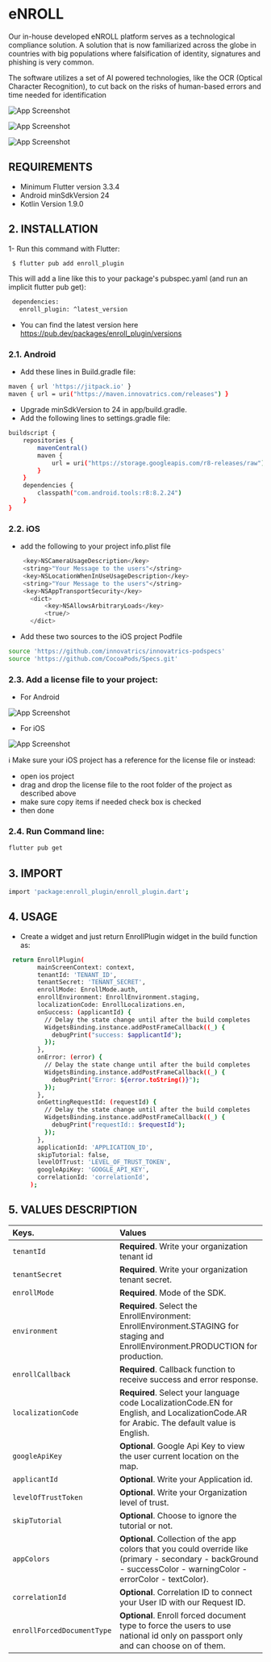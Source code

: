 # eNROLL

Our in-house developed eNROLL platform serves as a technological compliance solution. A solution
that is now familiarized across the globe in countries with big populations where falsification of
identity, signatures and phishing is very common.

The software utilizes a set of AI powered technologies, like the OCR (Optical Character
Recognition), to cut back on the risks of human-based errors and time needed for identification

![App Screenshot](https://firebasestorage.googleapis.com/v0/b/excel-hr-app.appspot.com/o/Screenshot%202024-09-02%20at%2011.03.04%E2%80%AFAM.png?alt=media&token=37acf293-9e0e-456c-8b7a-3b97c512d911)

![App Screenshot](https://firebasestorage.googleapis.com/v0/b/excel-hr-app.appspot.com/o/Screenshot%202024-09-02%20at%2011.03.28%E2%80%AFAM.png?alt=media&token=1d5aafeb-ffe3-4faa-aa72-37b28f1810a9)

![App Screenshot](https://firebasestorage.googleapis.com/v0/b/excel-hr-app.appspot.com/o/Screenshot%202024-09-02%20at%2011.03.39%E2%80%AFAM.png?alt=media&token=76489515-b21b-403f-a338-0f9889486b4b)

## REQUIREMENTS

- Minimum Flutter version 3.3.4
- Android minSdkVersion 24
- Kotlin Version 1.9.0

## 2. INSTALLATION

1- Run this command with Flutter:

```bash
 $ flutter pub add enroll_plugin
```

This will add a line like this to your package's pubspec.yaml (and run an implicit flutter pub get):

```bash
 dependencies:
   enroll_plugin: ^latest_version
```

- You can find the latest version here https://pub.dev/packages/enroll_plugin/versions

### 2.1. Android

- Add these lines in Build.gradle file:

```bash
maven { url 'https://jitpack.io' }
maven { url = uri("https://maven.innovatrics.com/releases") }
```

- Upgrade minSdkVersion to 24 in app/build.gradle.
- Add the following lines to settings.gradle file:

```bash
buildscript {
    repositories {
        mavenCentral()
        maven {
            url = uri("https://storage.googleapis.com/r8-releases/raw")
        }
    }
    dependencies {
        classpath("com.android.tools:r8:8.2.24")
    }
}
```

### 2.2. iOS

- add the following to your project info.plist file

```bash
	<key>NSCameraUsageDescription</key>
	<string>"Your Message to the users"</string>
	<key>NSLocationWhenInUseUsageDescription</key>
	<string>"Your Message to the users"</string>
	<key>NSAppTransportSecurity</key>
      <dict>
          <key>NSAllowsArbitraryLoads</key>
          <true/>
      </dict>
```

- Add these two sources to the iOS project Podfile

```bash
source 'https://github.com/innovatrics/innovatrics-podspecs'
source 'https://github.com/CocoaPods/Specs.git'
```

### 2.3. Add a license file to your project:

- For Android

![App Screenshot](https://firebasestorage.googleapis.com/v0/b/excel-hr-app.appspot.com/o/lic_android.png?alt=media&token=9a6556c1-cea1-4fce-b073-0dba76bedf8f)

- For iOS

![App Screenshot](https://firebasestorage.googleapis.com/v0/b/excel-hr-app.appspot.com/o/lic_ios.webp?alt=media&token=c4bcf3d8-d9d2-4c99-9a62-97349ff30fac)

ℹ️ Make sure your iOS project has a reference for the license file or instead:

- open ios project
- drag and drop the license file to the root folder of the project as described above
- make sure copy items if needed check box is checked
- then done

### 2.4. Run Command line:

```bash
flutter pub get
```

## 3. IMPORT

```bash
import 'package:enroll_plugin/enroll_plugin.dart';
```

## 4. USAGE

- Create a widget and just return EnrollPlugin widget in the build function as:

```bash
 return EnrollPlugin(
        mainScreenContext: context,
        tenantId: 'TENANT_ID',
        tenantSecret: 'TENANT_SECRET',
        enrollMode: EnrollMode.auth,
        enrollEnvironment: EnrollEnvironment.staging,
        localizationCode: EnrollLocalizations.en,
        onSuccess: (applicantId) {
          // Delay the state change until after the build completes
          WidgetsBinding.instance.addPostFrameCallback((_) {
            debugPrint("success: $applicantId");
          });
        },
        onError: (error) {
          // Delay the state change until after the build completes
          WidgetsBinding.instance.addPostFrameCallback((_) {
            debugPrint("Error: ${error.toString()}");
          });
        },
        onGettingRequestId: (requestId) {
          // Delay the state change until after the build completes
          WidgetsBinding.instance.addPostFrameCallback((_) {
            debugPrint("requestId:: $requestId");
          });
        },
        applicationId: 'APPLICATION_ID',
        skipTutorial: false,
        levelOfTrust: 'LEVEL_OF_TRUST_TOKEN',
        googleApiKey: 'GOOGLE_API_KEY',
        correlationId: 'correlationId',
      );
```

## 5. VALUES DESCRIPTION

| Keys.                      | Values                                                                                                                                                             |
|:---------------------------|:-------------------------------------------------------------------------------------------------------------------------------------------------------------------|
| `tenantId`                 | **Required**. Write your organization tenant id                                                                                                                    |
| `tenantSecret`             | **Required**. Write your organization tenant secret.                                                                                                               |
| `enrollMode`               | **Required**. Mode of the SDK.                                                                                                                                     |
| `environment`              | **Required**. Select the EnrollEnvironment: EnrollEnvironment.STAGING  for staging and EnrollEnvironment.PRODUCTION for production.                                |
| `enrollCallback`           | **Required**. Callback function to receive success and error response.                                                                                             |
| `localizationCode`         | **Required**. Select your language code LocalizationCode.EN for English, and LocalizationCode.AR for Arabic. The default value is English.                         |
| `googleApiKey`             | **Optional**. Google Api Key to view the user current location on the map.                                                                                         |
| `applicantId`              | **Optional**. Write your Application id.                                                                                                                           |
| `levelOfTrustToken`        | **Optional**. Write your Organization level of trust.                                                                                                              |
| `skipTutorial`             | **Optional**. Choose to ignore the tutorial or not.                                                                                                                |
| `appColors`                | **Optional**. Collection of the app colors that you could override like (primary - secondary - backGround - successColor - warningColor - errorColor - textColor). |
| `correlationId`            | **Optional**. Correlation ID to connect your User ID with our Request ID.                                                                                          |
| `enrollForcedDocumentType` | **Optional**. Enroll forced document type to force the users to use national id only on passport only and can choose on of them.                                   |




